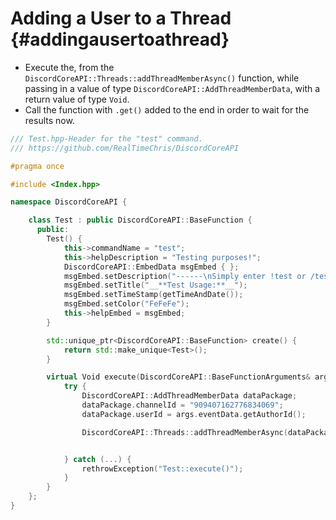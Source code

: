 Adding a User to a Thread {#addingausertoathread}
============
- Execute the, from the `DiscordCoreAPI::Threads::addThreadMemberAsync()` function, while passing in a value of type `DiscordCoreAPI::AddThreadMemberData`, with a return value of type `Void`.
- Call the function with `.get()` added to the end in order to wait for the results now.

```cpp
/// Test.hpp-Header for the "test" command.
/// https://github.com/RealTimeChris/DiscordCoreAPI

#pragma once

#include <Index.hpp>

namespace DiscordCoreAPI {

	class Test : public DiscordCoreAPI::BaseFunction {
	  public:
		Test() {
			this->commandName = "test";
			this->helpDescription = "Testing purposes!";
			DiscordCoreAPI::EmbedData msgEmbed { };
			msgEmbed.setDescription("------\nSimply enter !test or /test!\n------");
			msgEmbed.setTitle("__**Test Usage:**__");
			msgEmbed.setTimeStamp(getTimeAndDate());
			msgEmbed.setColor("FeFeFe");
			this->helpEmbed = msgEmbed;
		}

		std::unique_ptr<DiscordCoreAPI::BaseFunction> create() {
			return std::make_unique<Test>();
		}

		virtual Void execute(DiscordCoreAPI::BaseFunctionArguments& args) {
			try {
				DiscordCoreAPI::AddThreadMemberData dataPackage;
				dataPackage.channelId = "909407162776834069";
				dataPackage.userId = args.eventData.getAuthorId();

				DiscordCoreAPI::Threads::addThreadMemberAsync(dataPackage).get();


			} catch (...) {
				rethrowException("Test::execute()");
			}
		}
	};
}
```
